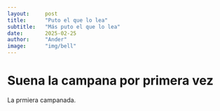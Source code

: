 ```yaml
---
layout:     post
title:      "Puto el que lo lea"
subtitle:   "Más puto el que lo lea"
date:       2025-02-25
author:     "Ander"
image:      "img/bell"
---
```


# Suena la campana por primera vez

La prmiera campanada.